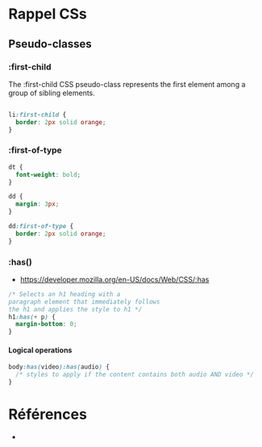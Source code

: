 # Rappel CSs

## Pseudo-classes


### :first-child

The :first-child CSS pseudo-class represents the first element among a group of sibling elements.

```css

li:first-child {
  border: 2px solid orange;
}

```

### :first-of-type

```css
dt {
  font-weight: bold;
}

dd {
  margin: 3px;
}

dd:first-of-type {
  border: 2px solid orange;
}


```

### :has()

- https://developer.mozilla.org/en-US/docs/Web/CSS/:has


```css
/* Selects an h1 heading with a
paragraph element that immediately follows
the h1 and applies the style to h1 */
h1:has(+ p) {
  margin-bottom: 0;
}

```

#### Logical operations

```css
body:has(video):has(audio) {
  /* styles to apply if the content contains both audio AND video */
}

```




# Références
- [](https://developer.mozilla.org/en-US/docs/Web/CSS/)